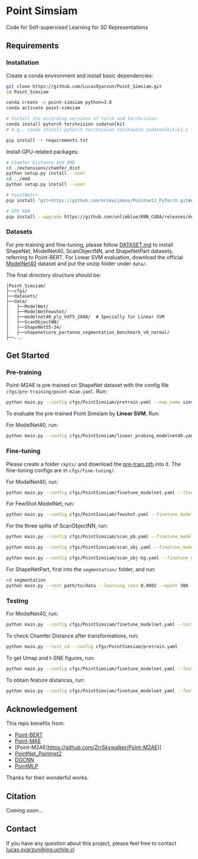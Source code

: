 # Point Simsiam

Code for Self-supervised Learning for 3D Representations

## Requirements

### Installation
Create a conda environment and install basic dependencies:
```bash
git clone https://github.com/LucasOyarzun/Point_Simsiam.git
cd Point_Simsiam

conda create -n point-simsiam python=3.8
conda activate point-simsiam

# Install the according versions of torch and torchvision
conda install pytorch torchvision cudatoolkit
# e.g., conda install pytorch torchvision torchaudio cudatoolkit=11.1 -c pytorch-lts -c nvidia

pip install -r requirements.txt
```
Install GPU-related packages:
```bash
# Chamfer Distance and EMD
cd ./extensions/chamfer_dist
python setup.py install --user
cd ../emd
python setup.py install --user

# PointNet++
pip install "git+https://github.com/erikwijmans/Pointnet2_PyTorch.git#egg=pointnet2_ops&subdirectory=pointnet2_ops_lib"

# GPU kNN
pip install --upgrade https://github.com/unlimblue/KNN_CUDA/releases/download/0.2/KNN_CUDA-0.2-py3-none-any.whl
```
### Datasets
For pre-training and fine-tuning, please follow [DATASET.md](https://github.com/lulutang0608/Point-BERT/blob/master/DATASET.md) to install ShapeNet, ModelNet40, ScanObjectNN, and ShapeNetPart datasets, referring to Point-BERT. For Linear SVM evaluation, download the official [ModelNet40](https://shapenet.cs.stanford.edu/media/modelnet40_ply_hdf5_2048.zip) dataset and put the unzip folder under `data/`.

The final directory structure should be:
```
│Point_Simsiam/
├──cfgs/
├──datasets/
├──data/
│   ├──ModelNet/
│   ├──ModelNetFewshot/
│   ├──modelnet40_ply_hdf5_2048/  # Specially for Linear SVM
│   ├──ScanObjectNN/
│   ├──ShapeNet55-34/
│   ├──shapenetcore_partanno_segmentation_benchmark_v0_normal/
├──...
```


## Get Started

### Pre-training
Point-M2AE is pre-trained on ShapeNet dataset with the config file `cfgs/pre-training/point-m2ae.yaml`. Run:
```bash
python main.py --config cfgs/PointSimsiam/pretrain.yaml --exp_name simsiam_pretrain
```

To evaluate the pre-trained Point Simsiam by **Linear SVM**, Run:

For ModelNet40, run:
```bash
python main.py --config cfgs/PointSimsiam/linear_probing_modelnet40.yaml --linear_probing modelnet40 --linear_model <knn|svm> --exp_name simsiam_test_svm --ckpts experiments/.../ckpt-last.pth
```

### Fine-tuning
Please create a folder `ckpts/` and download the [pre-train.pth](https://drive.google.com/file/d/1HyUEv04V2K6vMaR0P7WksuoiMtoXx1fM/view?usp=share_link) into it. The fine-tuning configs are in `cfgs/fine-tuning/`.

For ModelNet40, run:
```bash
python main.py --config cfgs/PointSimsiam/finetune_modelnet.yaml --finetune_model --exp_name simsiam_finetune --ckpts experiments/.../ckpt-last.pth
```

For FewShot ModelNet, run:
```bash
python main.py --config cfgs/PointSimsiam/fewshot.yaml --finetune_model --ckpts experiments/.../ckpt-last.pth --exp_name simsiam_fewshot --way <5|10> --shot <10|20> --fold <0...9>
```

For the three splits of ScanObjectNN, run:

```bash
python main.py --config cfgs/PointSimsiam/scan_pb.yaml --finetune_model --exp_name simsiam_scan_pb --ckpts experiments/.../ckpt-last.pth
```
```bash
python main.py --config cfgs/PointSimsiam/scan_obj.yaml --finetune_model --exp_name simsiam_scan_obj --ckpts experiments/.../ckpt-last.pth
```
```bash
python main.py --config cfgs/PointSimsiam/scan_obj-bg.yaml --finetune_model --exp_name simsiam_scan_obj-bg --ckpts experiments/.../ckpt-last.pth
```

For ShapeNetPart, first into the `segmentation/` folder, and run:
```bash
cd segmentation
python main.py --root path/to/data --learning_rate 0.0002 --epoch 300 --ckpts <path/to/pre-trained/model> --model <PointTransformer|PointNet|DGCNN>
```

### Testing

For ModelNet40, run:
```bash
python main.py --config cfgs/PointSimsiam/finetune_modelnet.yaml --test --vote --exp_name simsiam_finetune --ckpts experiments/finetune_modelnet/.../ckpt-best.pth 
```

To check Chamfer Distance after transformations, run:
```bash
python main.py --test_cd --config cfgs/PointSimsiam/pretrain.yaml
```

To get Umap and t-SNE figures, run:
```bash
python main.py --config cfgs/PointSimsiam/finetune_modelnet.yaml --feature_distances --exp_name test_tsne_umap --ckpts data/experiments/pretrain/...
```

To obtain feature distances, run:
```bash
python main.py --config cfgs/PointSimsiam/finetune_modelnet.yaml --feature_distances --exp_name feature_distances --ckpts data/experiments/pretrain/...
```

## Acknowledgement
This repo benefits from:

* [Point-BERT](https://github.com/lulutang0608/Point-BERT)
* [Point-MAE](https://github.com/Pang-Yatian/Point-MAE)
* [Point-M2AE(https://github.com/ZrrSkywalker/Point-M2AE)]
* [PointNet_Pointnet2](https://github.com/yanx27/Pointnet_Pointnet2_pytorch)
* [DGCNN](https://github.com/WangYueFt/dgcnn)
* [PointMLP](https://github.com/ma-xu/pointMLP-pytorch)

Thanks for their wonderful works.

## Citation

Coming soon...

## Contact
If you have any question about this project, please feel free to contact lucas.oyarzun@ing.uchile.cl